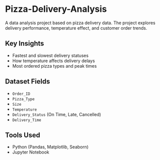 # Pizza-Delivery-Analysis

A data analysis project based on pizza delivery data. The project explores delivery performance, temperature effect, and customer order trends.

## Key Insights
- Fastest and slowest delivery statuses
- How temperature affects delivery delays
- Most ordered pizza types and peak times

## Dataset Fields
- `Order_ID`
- `Pizza_Type`
- `Size`
- `Temperature`
- `Delivery_Status` (On Time, Late, Cancelled)
- `Delivery_Time`

## Tools Used
- Python (Pandas, Matplotlib, Seaborn)
- Jupyter Notebook
